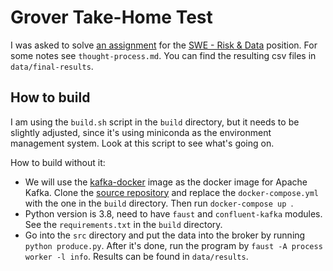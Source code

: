 # Grover Take-Home Test

I was asked to solve [an assignment](https://github.com/devsbb/grover-engineering-recruitment/tree/master/challenges/abalone-data-processing) for the [SWE - Risk & Data](https://boards.greenhouse.io/grover/jobs/4470003003) position. For some notes see `thought-process.md`. You can find the resulting csv files in `data/final-results`.

## How to build

I am using the `build.sh` script in the `build` directory, but it needs to be slightly adjusted, since it's using miniconda as the environment management system. Look at this script to see what's going on.

How to build without it:

- We will use the [kafka-docker](https://hub.docker.com/r/wurstmeister/kafka/) image as the docker image for Apache Kafka. Clone the [source repository](https://github.com/wurstmeister/kafka-docker) and replace the `docker-compose.yml` with the one in the `build` directory. Then run  `docker-compose up `.
- Python version is 3.8, need to have `faust` and `confluent-kafka` modules. See the `requirements.txt` in the `build` directory.
- Go into the `src` directory and put the data into the broker by running `python produce.py`. After it's done, run the program by `faust -A process worker -l info`. Results can be found in `data/results`.
